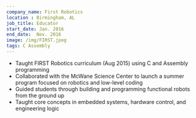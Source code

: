 ```yaml
---
company_name: First Robotics 
location : Birmingham, AL
job_title: Educator
start_date: Jan. 2016
end_date:  Nov. 2016
image: /img/FIRST.jpeg
tags: C Assembly 
---
```


- Taught FIRST Robotics curriculum (Aug 2015) using C and Assembly programming
- Collaborated with the McWane Science Center to launch a summer program focused on robotics and low-level coding
- Guided students through building and programming functional robots from the ground up
- Taught core concepts in embedded systems, hardware control, and engineering logic